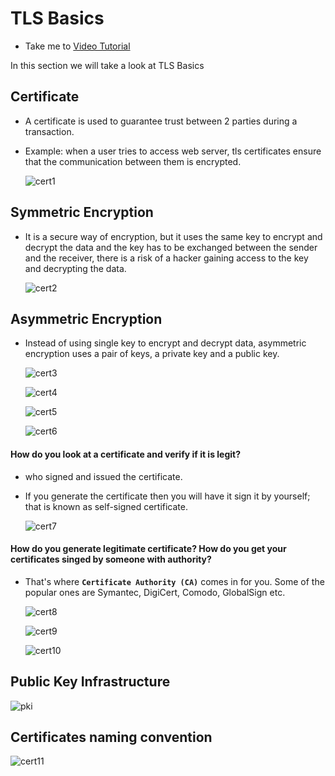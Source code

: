# TLS Basics

  - Take me to [Video Tutorial](https://kodekloud.com/topic/tls-basics-2/)

In this section we will take a look at TLS Basics

## Certificate
- A certificate is used to guarantee trust between 2 parties during a transaction.
- Example: when a user tries to access web server, tls certificates ensure that the communication between them is encrypted.

  ![cert1](../../images/cert1.PNG)


## Symmetric Encryption
- It is a secure way of encryption, but it uses the same key to encrypt and decrypt the data and the key has to be exchanged between the sender and the receiver, there is a risk of a hacker gaining access to the key and decrypting the data.

  ![cert2](../../images/cert2.PNG)

## Asymmetric Encryption
- Instead of using single key to encrypt and decrypt data, asymmetric encryption uses a pair of keys, a private key and a public key.

  ![cert3](../../images/cert3.PNG)

  ![cert4](../../images/cert4.PNG)

  ![cert5](../../images/cert5.PNG)

  ![cert6](../../images/cert6.PNG)


#### How do you look at a certificate and verify if it is legit?
- who signed and issued the certificate.
- If you generate the certificate then you will have it sign it by yourself; that is known as self-signed certificate.

  ![cert7](../../images/cert7.PNG)

#### How do you generate legitimate certificate? How do you get your certificates singed by someone with authority?
- That's where **`Certificate Authority (CA)`** comes in for you. Some of the popular ones are Symantec, DigiCert, Comodo, GlobalSign etc.

  ![cert8](../../images/cert8.PNG)

  ![cert9](../../images/cert9.PNG)

  ![cert10](../../images/cert10.PNG)

## Public Key Infrastructure

   ![pki](../../images/pki.PNG)

## Certificates naming convention

  ![cert11](../../images/cert11.PNG)
